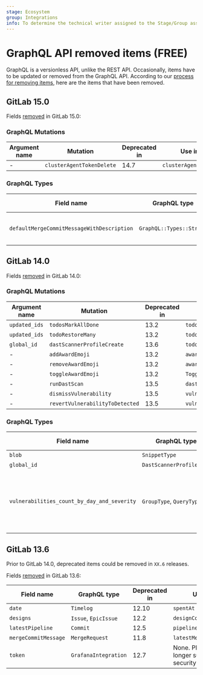 ```yaml
---
stage: Ecosystem
group: Integrations
info: To determine the technical writer assigned to the Stage/Group associated with this page, see https://about.gitlab.com/handbook/engineering/ux/technical-writing/#assignments
---
```


# GraphQL API removed items **(FREE)**

GraphQL is a versionless API, unlike the REST API.
Occasionally, items have to be updated or removed from the GraphQL API.
According to our [process for removing items](index.md#deprecation-and-removal-process), here are the items that have been removed.

## GitLab 15.0

Fields [removed](https://gitlab.com/gitlab-org/gitlab/-/merge_requests/85382) in GitLab 15.0:

### GraphQL Mutations

| Argument name        | Mutation                 | Deprecated in | Use instead                |
| -------------------- | --------------------     | ------------- | -------------------------- |
| -                    | `clusterAgentTokenDelete`| 14.7          | `clusterAgentTokenRevoke`                    |

### GraphQL Types

| Field name                                 | GraphQL type             | Deprecated in | Use instead                                                                        |
| ------------------------------------------ | ------------------------ | ------------- | ---------------------------------------------------------------------------------- |
| `defaultMergeCommitMessageWithDescription` | `GraphQL::Types::String` | 14.5          | None. Define a [merge commit template](../../user/project/merge_requests/commit_templates.md) in your project and use `defaultMergeCommitMessage`. |

## GitLab 14.0

Fields [removed](https://gitlab.com/gitlab-org/gitlab/-/merge_requests/63293) in GitLab 14.0:

### GraphQL Mutations

| Argument name        | Mutation                 | Deprecated in | Use instead                |
| -------------------- | --------------------     | ------------- | -------------------------- |
| `updated_ids`        | `todosMarkAllDone`       | 13.2          | `todos`                    |
| `updated_ids`        | `todoRestoreMany`        | 13.2          | `todos`                    |
| `global_id`          | `dastScannerProfileCreate`| 13.6          | `todos`                    |
| -                    | `addAwardEmoji`          | 13.2          | `awardEmojiAdd`            |
| -                    | `removeAwardEmoji`       | 13.2          | `awardEmojiRemove`         |
| -                    | `toggleAwardEmoji`       | 13.2          | `ToggleAwardEmoji`         |
| -                    | `runDastScan`            | 13.5          | `dastOnDemandScanCreate`   |
| -                    | `dismissVulnerability`   | 13.5          | `vulnerabilityDismiss`     |
| -                    | `revertVulnerabilityToDetected`   | 13.5          | `vulnerabilityRevertToDetected`     |

### GraphQL Types

| Field name           | GraphQL type             | Deprecated in | Use instead                |
| -------------------- | --------------------     | ------------- | -------------------------- |
| `blob`               | `SnippetType`            | 13.3          | `blobs`                    |
| `global_id`          | `DastScannerProfileType` | 13.6          | `blobs`                    |
| `vulnerabilities_count_by_day_and_severity` | `GroupType`, `QueryType` | 13.3          | None. Plaintext tokens no longer supported for security reasons. |

## GitLab 13.6

Prior to GitLab 14.0, deprecated items could be removed in `XX.6` releases.

Fields [removed](https://gitlab.com/gitlab-org/gitlab/-/merge_requests/44866) in GitLab 13.6:

| Field name           | GraphQL type             | Deprecated in | Use instead                |
|----------------------|--------------------------|---------------|----------------------------|
| `date`               | `Timelog`                | 12.10         | `spentAt`                  |
| `designs`            | `Issue`, `EpicIssue`     | 12.2          | `designCollection`         |
| `latestPipeline`     | `Commit`                 | 12.5          | `pipelines`                |
| `mergeCommitMessage` | `MergeRequest`           | 11.8          | `latestMergeCommitMessage` |
| `token`              | `GrafanaIntegration`     | 12.7          | None. Plaintext tokens no longer supported for security reasons. |
